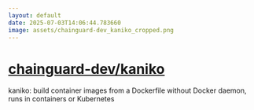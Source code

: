 ```yaml
---
layout: default
date: 2025-07-03T14:06:44.783660
image: assets/chainguard-dev_kaniko_cropped.png
---
```


# [chainguard-dev/kaniko](https://github.com/chainguard-dev/kaniko)

kaniko: build container images from a Dockerfile without Docker daemon, runs in containers or Kubernetes
